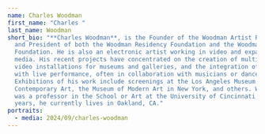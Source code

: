 ```yaml
---
name: Charles Woodman
first_name: "Charles "
last_name: Woodman
short_bio: "**Charles Woodman**, is the Founder of the Woodman Artist Residency
  and President of both the Woodman Residency Foundation and the Woodman Family
  Foundation. He is also an electronic artist working in video and expanded
  media. His recent projects have concentrated on the creation of multi-image
  video installations for museums and galleries, and the integration of video
  with live performance, often in collaboration with musicians or dancers.
  Exhibitions of his work include screenings at the Los Angeles Museum of
  Contemporary Art, the Museum of Modern Art in New York, and others. Woodman
  was a professor in the School or Art at the University of Cincinnati for 20
  years, he currently lives in Oakland, CA."
portraits:
  - media: 2024/09/charles-woodman
---
```

